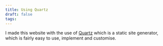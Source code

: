 ```yaml
---
title: Using Quartz
draft: false
tags:
---
```


I made this website with the use of [Quartz](https://quartz.jzhao.xyz/) which is a static site generator, which is fairly easy to use, implement and customise.

